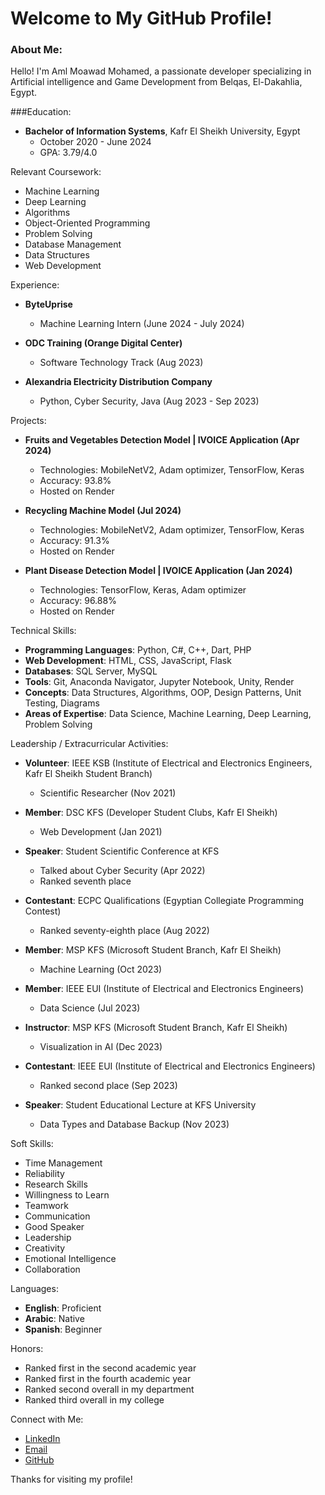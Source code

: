 # Welcome to My GitHub Profile!

### About Me:

Hello! I'm Aml Moawad Mohamed, a passionate developer specializing in Artificial intelligence and Game Development from Belqas, El-Dakahlia, Egypt.

###Education:

- **Bachelor of Information Systems**, Kafr El Sheikh University, Egypt
  - October 2020 - June 2024
  - GPA: 3.79/4.0

Relevant Coursework:

- Machine Learning
- Deep Learning
- Algorithms
- Object-Oriented Programming
- Problem Solving
- Database Management
- Data Structures
- Web Development

Experience:

- **ByteUprise**
  - Machine Learning Intern (June 2024 - July 2024)

- **ODC Training (Orange Digital Center)**
  - Software Technology Track (Aug 2023)

- **Alexandria Electricity Distribution Company**
  - Python, Cyber Security, Java (Aug 2023 - Sep 2023)

Projects:

- **Fruits and Vegetables Detection Model | IVOICE Application (Apr 2024)**
  - Technologies: MobileNetV2, Adam optimizer, TensorFlow, Keras
  - Accuracy: 93.8%
  - Hosted on Render

- **Recycling Machine Model (Jul 2024)**
  - Technologies: MobileNetV2, Adam optimizer, TensorFlow, Keras
  - Accuracy: 91.3%
  - Hosted on Render

- **Plant Disease Detection Model | IVOICE Application (Jan 2024)**
  - Technologies: TensorFlow, Keras, Adam optimizer
  - Accuracy: 96.88%
  - Hosted on Render

Technical Skills:
- **Programming Languages**: Python, C#, C++, Dart, PHP
- **Web Development**: HTML, CSS, JavaScript, Flask
- **Databases**: SQL Server, MySQL
- **Tools**: Git, Anaconda Navigator, Jupyter Notebook, Unity, Render
- **Concepts**: Data Structures, Algorithms, OOP, Design Patterns, Unit Testing, Diagrams
- **Areas of Expertise**: Data Science, Machine Learning, Deep Learning, Problem Solving

Leadership / Extracurricular Activities:

- **Volunteer**: IEEE KSB (Institute of Electrical and Electronics Engineers, Kafr El Sheikh Student Branch)
  - Scientific Researcher (Nov 2021)

- **Member**: DSC KFS (Developer Student Clubs, Kafr El Sheikh)
  - Web Development (Jan 2021)

- **Speaker**: Student Scientific Conference at KFS
  - Talked about Cyber Security (Apr 2022)
  - Ranked seventh place

- **Contestant**: ECPC Qualifications (Egyptian Collegiate Programming Contest)
  - Ranked seventy-eighth place (Aug 2022)

- **Member**: MSP KFS (Microsoft Student Branch, Kafr El Sheikh)
  - Machine Learning (Oct 2023)

- **Member**: IEEE EUI (Institute of Electrical and Electronics Engineers)
  - Data Science (Jul 2023)

- **Instructor**: MSP KFS (Microsoft Student Branch, Kafr El Sheikh)
  - Visualization in AI (Dec 2023)

- **Contestant**: IEEE EUI (Institute of Electrical and Electronics Engineers)
  - Ranked second place (Sep 2023)

- **Speaker**: Student Educational Lecture at KFS University
  - Data Types and Database Backup (Nov 2023)

Soft Skills:

- Time Management
- Reliability
- Research Skills
- Willingness to Learn
- Teamwork
- Communication
- Good Speaker
- Leadership
- Creativity
- Emotional Intelligence
- Collaboration

Languages:

- **English**: Proficient
- **Arabic**: Native
- **Spanish**: Beginner

Honors:

- Ranked first in the second academic year
- Ranked first in the fourth academic year
- Ranked second overall in my department
- Ranked third overall in my college

Connect with Me:

- [LinkedIn](https://www.linkedin.com/in/aml-moawad-701784211)
- [Email](mailto:amlmoawad174@gmail.com)
- [GitHub](https://github.com/AmlMoawadElshora)

Thanks for visiting my profile!
